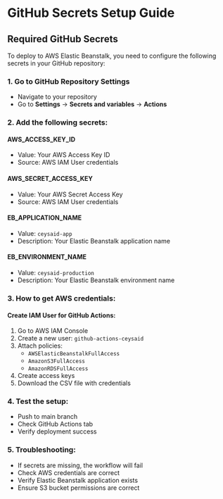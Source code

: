 # GitHub Secrets Setup Guide

## Required GitHub Secrets

To deploy to AWS Elastic Beanstalk, you need to configure the following secrets in your GitHub repository:

### 1. Go to GitHub Repository Settings
- Navigate to your repository
- Go to **Settings** → **Secrets and variables** → **Actions**

### 2. Add the following secrets:

#### **AWS_ACCESS_KEY_ID**
- Value: Your AWS Access Key ID
- Source: AWS IAM User credentials

#### **AWS_SECRET_ACCESS_KEY**
- Value: Your AWS Secret Access Key
- Source: AWS IAM User credentials

#### **EB_APPLICATION_NAME**
- Value: `ceysaid-app`
- Description: Your Elastic Beanstalk application name

#### **EB_ENVIRONMENT_NAME**
- Value: `ceysaid-production`
- Description: Your Elastic Beanstalk environment name

### 3. How to get AWS credentials:

#### **Create IAM User for GitHub Actions:**
1. Go to AWS IAM Console
2. Create a new user: `github-actions-ceysaid`
3. Attach policies:
   - `AWSElasticBeanstalkFullAccess`
   - `AmazonS3FullAccess`
   - `AmazonRDSFullAccess`
4. Create access keys
5. Download the CSV file with credentials

### 4. Test the setup:
- Push to main branch
- Check GitHub Actions tab
- Verify deployment success

### 5. Troubleshooting:
- If secrets are missing, the workflow will fail
- Check AWS credentials are correct
- Verify Elastic Beanstalk application exists
- Ensure S3 bucket permissions are correct
